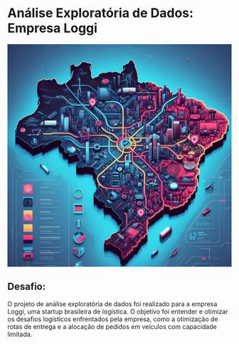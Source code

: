 <!DOCTYPE html>
<html>

 <link rel="stylesheet" href="styles.css">
<body>
    <h1>Análise Exploratória de Dados: Empresa Loggi</h1>
    <img src="images/project1_1.jpeg" alt="Uma bela paisagem" width="900" height="500" title="Clique para ampliar">
    <h2>Desafio:</h2>
    <p>O projeto de análise exploratória de dados foi realizado para a empresa Loggi, uma startup brasileira de logística. O objetivo foi entender e otimizar os desafios logísticos enfrentados pela empresa, como a otimização de rotas de entrega e a alocação de pedidos em veículos com capacidade limitada.</p>
</body>
</html>


